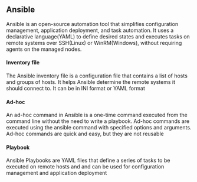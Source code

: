 ## Ansible
Ansible is an open-source automation tool that simplifies configuration management, application deployment, and task automation. It uses a declarative language(YAML) to define desired states and executes tasks on remote systems over SSH(Linux) or WinRM(Windows), without requiring agents on the managed nodes.

#### Inventory file
The Ansible inventory file is a configuration file that contains a list of hosts and groups of hosts. It helps Ansible determine the remote systems it should connect to. It can be in INI format or YAML format

#### Ad-hoc
An ad-hoc command in Ansible is a one-time command executed from the command line without the need to write a playbook. Ad-hoc commands are executed using the ansible command with specified options and arguments. Ad-hoc commands are quick and easy, but they are not reusable

#### Playbook
Ansible Playbooks are YAML files that define a series of tasks to be executed on remote hosts and and can be used for configuration management and application deployment

